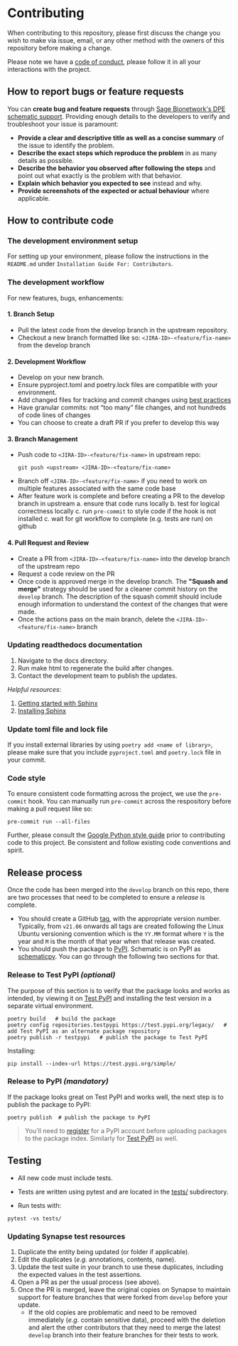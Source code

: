 # Contributing

When contributing to this repository, please first discuss the change you wish to make via issue, email, or any other method with the owners of this repository before making a change.

Please note we have a [code of conduct](CODE_OF_CONDUCT.md), please follow it in all your interactions with the project.

## How to report bugs or feature requests

You can **create bug and feature requests** through [Sage Bionetwork's DPE schematic support](https://sagebionetworks.jira.com/servicedesk/customer/portal/5/group/7/create/225). Providing enough details to the developers to verify and troubleshoot your issue is paramount:
- **Provide a clear and descriptive title as well as a concise summary** of the issue to identify the problem.
- **Describe the exact steps which reproduce the problem** in as many details as possible.
- **Describe the behavior you observed after following the steps** and point out what exactly is the problem with that behavior.
- **Explain which behavior you expected to see** instead and why.
- **Provide screenshots of the expected or actual behaviour** where applicable.

## How to contribute code

### The development environment setup

For setting up your environment, please follow the instructions in the `README.md` under `Installation Guide For: Contributors`.

### The development workflow

For new features, bugs, enhancements:

#### 1. Branch Setup
* Pull the latest code from the develop branch in the upstream repository.
* Checkout a new branch formatted like so: `<JIRA-ID>-<feature/fix-name>` from the develop branch

#### 2. Development Workflow
* Develop on your new branch.
* Ensure pyproject.toml and poetry.lock files are compatible with your environment.
* Add changed files for tracking and commit changes using [best practices](https://www.perforce.com/blog/vcs/git-best-practices-git-commit)
* Have granular commits: not “too many” file changes, and not hundreds of code lines of changes
* You can choose to create a draft PR if you prefer to develop this way

#### 3. Branch Management
* Push code to `<JIRA-ID>-<feature/fix-name>` in upstream repo:
  ```
  git push <upstream> <JIRA-ID>-<feature/fix-name>
  ```
* Branch off `<JIRA-ID>-<feature/fix-name>` if you need to work on multiple features associated with the same code base
* After feature work is complete and before creating a PR to the develop branch in upstream
    a. ensure that code runs locally
    b. test for logical correctness locally
    c. run `pre-commit` to style code if the hook is not installed
    c. wait for git workflow to complete (e.g. tests are run) on github

#### 4. Pull Request and Review
* Create a PR from `<JIRA-ID>-<feature/fix-name>` into the develop branch of the upstream repo
* Request a code review on the PR
* Once code is approved merge in the develop branch. The **"Squash and merge"** strategy should be used for a cleaner commit history on the `develop` branch. The description of the squash commit should include enough information to understand the context of the changes that were made.
* Once the actions pass on the main branch, delete the `<JIRA-ID>-<feature/fix-name>` branch

### Updating readthedocs documentation
1. Navigate to the docs directory.
2. Run make html to regenerate the build after changes.
3. Contact the development team to publish the updates.

*Helpful resources*:

1. [Getting started with Sphinx](https://www.sphinx-doc.org/en/master/usage/quickstart.html)
2. [Installing Sphinx](https://www.sphinx-doc.org/en/master/usage/installation.html)

### Update toml file and lock file
If you install external libraries by using `poetry add <name of library>`, please make sure that you include `pyproject.toml` and `poetry.lock` file in your commit.

### Code style

To ensure consistent code formatting across the project, we use the `pre-commit` hook. You can manually run `pre-commit` across the respository before making a pull request like so:

```
pre-commit run --all-files
```

Further, please consult the [Google Python style guide](http://google.github.io/styleguide/pyguide.html) prior to contributing code to this project.
Be consistent and follow existing code conventions and spirit.

## Release process

Once the code has been merged into the `develop` branch on this repo, there are two processes that need to be completed to ensure a _release_ is complete.

- You should create a GitHub [tag](https://git-scm.com/book/en/v2/Git-Basics-Tagging), with the appropriate version number. Typically, from `v21.06` onwards all tags are created following the Linux Ubuntu versioning convention which is the `YY.MM` format where `Y` is the year and `M` is the month of that year when that release was created.
- You should push the package to [PyPI](https://pypi.org/). Schematic is on PyPI as [schematicpy](https://pypi.org/project/schematicpy/). You can go through the following two sections for that.

### Release to Test PyPI _(optional)_

The purpose of this section is to verify that the package looks and works as intended, by viewing it on [Test PyPI](https://test.pypi.org/) and installing the test version in a separate virtual environment.

```
poetry build   # build the package
poetry config repositories.testpypi https://test.pypi.org/legacy/   # add Test PyPI as an alternate package repository
poetry publish -r testpypi   # publish the package to Test PyPI
```

Installing:

```
pip install --index-url https://test.pypi.org/simple/
```

### Release to PyPI _(mandatory)_

If the package looks great on Test PyPI and works well, the next step is to publish the package to PyPI:

```
poetry publish  # publish the package to PyPI
```

> You'll need to [register](https://pypi.org/account/register/) for a PyPI account before uploading packages to the package index. Similarly for [Test PyPI](https://test.pypi.org/account/register/) as well.

## Testing 

* All new code must include tests.

* Tests are written using pytest and are located in the [tests/](https://github.com/Sage-Bionetworks/schematic/tree/develop/tests) subdirectory.

* Run tests with:
```
pytest -vs tests/
```

### Updating Synapse test resources

1. Duplicate the entity being updated (or folder if applicable).
2. Edit the duplicates (_e.g._ annotations, contents, name).
3. Update the test suite in your branch to use these duplicates, including the expected values in the test assertions.
4. Open a PR as per the usual process (see above).
5. Once the PR is merged, leave the original copies on Synapse to maintain support for feature branches that were forked from `develop` before your update.
   - If the old copies are problematic and need to be removed immediately (_e.g._ contain sensitive data), proceed with the deletion and alert the other contributors that they need to merge the latest `develop` branch into their feature branches for their tests to work.

